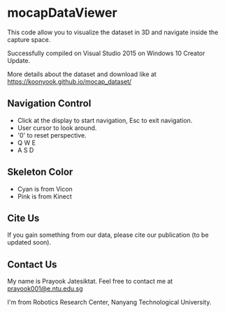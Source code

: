 # mocapDataViewer

This code allow you to visualize the dataset in 3D and navigate inside the capture space.

Successfully compiled on Visual Studio 2015 on Windows 10 Creator Update.

More details about the dataset and download like at https://koonyook.github.io/mocap_dataset/

## Navigation Control
- Click at the display to start navigation, Esc to exit navigation.
- User cursor to look around.
- '0' to reset perspective. 
- Q W E
- A S D

## Skeleton Color
- Cyan is from Vicon
- Pink is from Kinect

## Cite Us
If you gain something from our data, please cite our publication (to be updated soon).

## Contact Us
My name is Prayook Jatesiktat. Feel free to contact me at prayook001@e.ntu.edu.sg

I'm from Robotics Research Center, Nanyang Technological University.